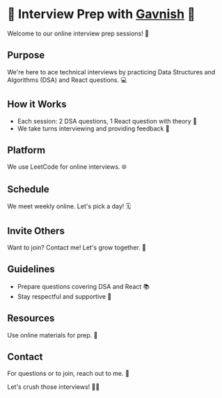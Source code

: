 # 🚀 Interview Prep with [Gavnish](https://github.com/Gavnishkumar) 🚀

Welcome to our online interview prep sessions! 🥳

## Purpose
We're here to ace technical interviews by practicing Data Structures and Algorithms (DSA) and React questions. 💻

## How it Works
- Each session: 2 DSA questions, 1 React question with theory 📝
- We take turns interviewing and providing feedback 🔄

## Platform
We use LeetCode for online interviews. 🌐

## Schedule
We meet weekly online. Let's pick a day! 🗓️

## Invite Others
Want to join? Contact me! Let's grow together. 🌱

## Guidelines
- Prepare questions covering DSA and React 📚
- Stay respectful and supportive 🤝

## Resources
Use online materials for prep. 📖

## Contact
For questions or to join, reach out to me. 📧

Let's crush those interviews! 💪😄
